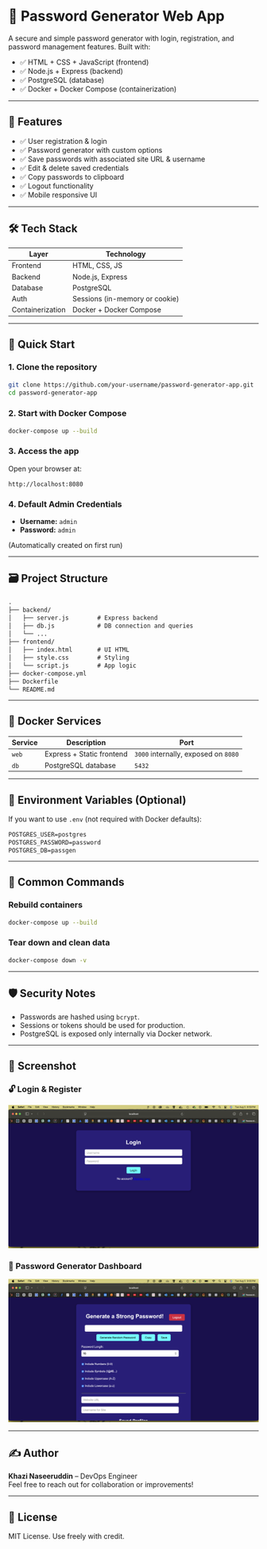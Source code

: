 # 🔐 Password Generator Web App

A secure and simple password generator with login, registration, and password management features. Built with:

- ✅ HTML + CSS + JavaScript (frontend)
- ✅ Node.js + Express (backend)
- ✅ PostgreSQL (database)
- ✅ Docker + Docker Compose (containerization)

---

## 🚀 Features

- ✅ User registration & login
- ✅ Password generator with custom options
- ✅ Save passwords with associated site URL & username
- ✅ Edit & delete saved credentials
- ✅ Copy passwords to clipboard
- ✅ Logout functionality
- ✅ Mobile responsive UI

---

## 🛠️ Tech Stack

| Layer        | Technology        |
|--------------|------------------|
| Frontend     | HTML, CSS, JS    |
| Backend      | Node.js, Express |
| Database     | PostgreSQL       |
| Auth         | Sessions (in-memory or cookie) |
| Containerization | Docker + Docker Compose |

---

## 🧪 Quick Start

### 1. Clone the repository

```bash
git clone https://github.com/your-username/password-generator-app.git
cd password-generator-app
```

### 2. Start with Docker Compose

```bash
docker-compose up --build
```

### 3. Access the app

Open your browser at:

```
http://localhost:8080
```

### 4. Default Admin Credentials

- **Username:** `admin`
- **Password:** `admin`

(Automatically created on first run)

---

## 🗃️ Project Structure

```
.
├── backend/
│   ├── server.js        # Express backend
│   ├── db.js            # DB connection and queries
│   └── ...              
├── frontend/
│   ├── index.html       # UI HTML
│   ├── style.css        # Styling
│   └── script.js        # App logic
├── docker-compose.yml
├── Dockerfile
└── README.md
```

---

## 🐳 Docker Services

| Service | Description        | Port    |
|---------|--------------------|---------|
| `web`   | Express + Static frontend | `3000` internally, exposed on `8080` |
| `db`    | PostgreSQL database | `5432` |

---

## 🧾 Environment Variables (Optional)

If you want to use `.env` (not required with Docker defaults):

```env
POSTGRES_USER=postgres
POSTGRES_PASSWORD=password
POSTGRES_DB=passgen
```

---

## 🧹 Common Commands

### Rebuild containers
```bash
docker-compose up --build
```

### Tear down and clean data
```bash
docker-compose down -v
```

---

## 🛡️ Security Notes

- Passwords are hashed using `bcrypt`.
- Sessions or tokens should be used for production.
- PostgreSQL is exposed only internally via Docker network.

---

## 📸 Screenshot


### 🔓 Login & Register
![Login and Register](./1.png)

### 🔐 Password Generator Dashboard
![App Dashboard](./2.png)


---

## ✍️ Author

**Khazi Naseeruddin** – DevOps Engineer  
Feel free to reach out for collaboration or improvements!

---

## 📄 License

MIT License. Use freely with credit.
